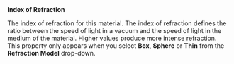 <tr>
<td><strong>Index of Refraction</strong></td>
<td>

The index of refraction for this material. The index of refraction defines the ratio between the speed of light in a vacuum and the speed of light in the medium of the material. Higher values produce more intense refraction.<br />This property only appears when you select <strong>Box</strong>, <strong>Sphere</strong> or <strong>Thin</strong> from the <strong>Refraction Model</strong> drop-down.

</td>
</tr>
